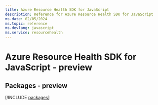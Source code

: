 ```yaml
---
title: Azure Resource Health SDK for JavaScript
description: Reference for Azure Resource Health SDK for JavaScript
ms.date: 02/05/2024
ms.topic: reference
ms.devlang: javascript
ms.service: resourcehealth
---
```

# Azure Resource Health SDK for JavaScript - preview
## Packages - preview
[!INCLUDE [packages](resource-health-index.md)]